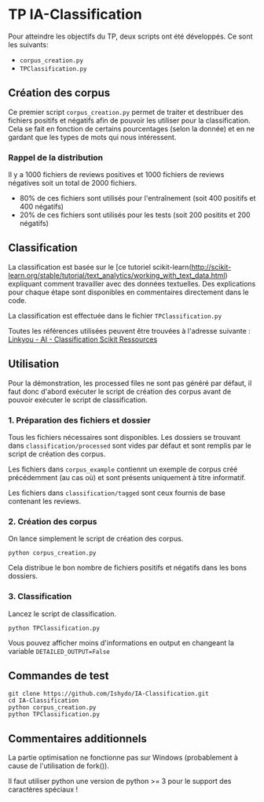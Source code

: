 # TP IA-Classification

Pour atteindre les objectifs du TP, deux scripts ont été développés. Ce sont les suivants:

* ```corpus_creation.py```
* ```TPClassification.py```

## Création des corpus

Ce premier script ```corpus_creation.py``` permet de traiter et destribuer des fichiers positifs et négatifs afin de pouvoir les utiliser pour la classification. Cela se fait en fonction de certains pourcentages (selon la donnée) et en ne gardant que les types de mots qui nous intéressent.

### Rappel de la distribution

Il y a 1000 fichiers de reviews positives et 1000 fichiers de reviews négatives soit un total de 2000 fichiers.

* 80% de ces fichiers sont utilisés pour l'entraînement (soit 400 positifs et 400 négatifs)
* 20% de ces fichiers sont utilisés pour les tests (soit 200 positits et 200 négatifs)

## Classification

La classification est basée sur le [ce tutoriel scikit-learn(http://scikit-learn.org/stable/tutorial/text_analytics/working_with_text_data.html) expliquant comment travailler avec des données textuelles. Des explications pour chaque étape sont disponibles en commentaires directement dans le code.

La classification est effectuée dans le fichier ```TPClassification.py```

Toutes les références utilisées peuvent être trouvées à l'adresse suivante :
[Linkyou - AI - Classification Scikit Ressources](https://linkyou.srvz-webapp.he-arc.ch/collection/ai-classification-scikit-ressources-10) 


## Utilisation

Pour la démonstration, les processed files ne sont pas généré par défaut, il faut donc d'abord exécuter le script de création des corpus avant de pouvoir exécuter le script de classification.

### 1. Préparation des fichiers et dossier

Tous les fichiers nécessaires sont disponibles. Les dossiers se trouvant dans ```classification/processed``` sont vides par défaut et sont remplis par le script de création des corpus.

Les fichiers dans ```corpus_example``` contiennt un exemple de corpus créé précédemment (au cas où) et sont présents uniquement à titre informatif.

Les fichiers dans ```classification/tagged``` sont ceux fournis de base contenant les reviews.

### 2. Création des corpus

On lance simplement le script de création des corpus.

```
python corpus_creation.py
```

Cela distribue le bon nombre de fichiers positifs et négatifs dans les bons dossiers.

### 3. Classification

Lancez le script de classification.

```
python TPClassification.py
```

Vous pouvez afficher moins d'informations en output en changeant la variable ```DETAILED_OUTPUT=False```

## Commandes de test

```
git clone https://github.com/Ishydo/IA-Classification.git
cd IA-Classification
python corpus_creation.py
python TPClassification.py
```

## Commentaires additionnels

La partie optimisation ne fonctionne pas sur Windows (probablement à cause de l'utilisation de fork()).

Il faut utiliser python une version de python >= 3 pour le support des caractères spéciaux !
